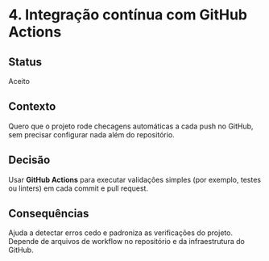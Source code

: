 # 4. Integração contínua com GitHub Actions

## Status
Aceito

## Contexto
Quero que o projeto rode checagens automáticas a cada push no GitHub, sem precisar configurar nada além do repositório.

## Decisão
Usar **GitHub Actions** para executar validações simples (por exemplo, testes ou linters) em cada commit e pull request.

## Consequências
Ajuda a detectar erros cedo e padroniza as verificações do projeto.
Depende de arquivos de workflow no repositório e da infraestrutura do GitHub.

